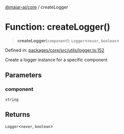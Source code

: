 [@maiar-ai/core](../index.md) / createLogger

# Function: createLogger()

> **createLogger**(`component`): `Logger`\<`never`, `boolean`\>

Defined in: [packages/core/src/utils/logger.ts:152](https://github.com/UraniumCorporation/maiar-ai/blob/main/packages/core/src/utils/logger.ts#L152)

Create a logger instance for a specific component

## Parameters

### component

`string`

## Returns

`Logger`\<`never`, `boolean`\>
